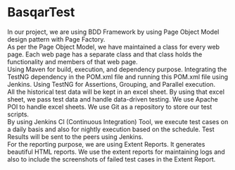 # BasqarTest
In our project, we are using BDD Framework by using Page Object Model design pattern with Page Factory.<br/>
As per the Page Object Model, we have maintained a class for every web page. Each web page has a separate class and that class holds the functionality and members of that web page.<br/>
Using Maven for build, execution, and dependency purpose. Integrating the TestNG dependency in the POM.xml file and running this POM.xml file using Jenkins.
Using TestNG for Assertions, Grouping, and Parallel execution.<br/>
All the historical test data will be kept in an excel sheet. By using that excel sheet, we pass test data and handle data-driven testing. We use Apache POI to handle excel sheets.
We use Git as a repository to store our test scripts.<br/>
By using Jenkins CI (Continuous Integration) Tool, we execute test cases on a daily basis and also for nightly execution based on the schedule. Test Results will be sent to the peers using Jenkins.<br/>
For the reporting purpose, we are using Extent Reports. It generates beautiful HTML reports. We use the extent reports for maintaining logs and also to include the screenshots of failed test cases in the Extent Report.
